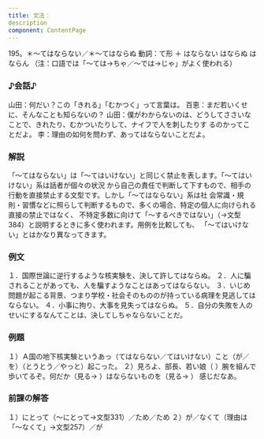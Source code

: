 ```yaml
---
title: 文法：
description
component: ContentPage
---
```



195。＊～てはならない／＊～てはならぬ
動詞：て形 ＋ はならない はならぬ はならん
（注：口語では「～ては→ちゃ／～では→じゃ」がよく使われる）
### ♪会話♪
山田：何だい？この「きれる」「むかつく」って言葉は。 百恵：まだ若いくせに、そんなことも知らないの？
山田：僕がわからないのは、どうしてささいなことで、きれたり、むかついたりして、ナイフで人を刺したりす るのかってことだよ。
李：理由の如何を問わず、あってはならないことだよ。
### 解説
「～てはならない」は「～てはいけない」と同じく禁止を表します。「～てはいけない」系は話者が個々の状況 から自己の責任で判断して下すもので、相手の行動を直接禁止する文型です。しかし「～てはならない」系は社 会常識・規則・習慣などに照らして判断するもので、多くの場合、特定の個人に向けられる直接の禁止ではなく、 不特定多数に向けて「～するべきではない」（→文型384）と説明するときに多く使われます。用例を比較しても、 「～てはいけない」とはかなり異なってきます。
### 例文
１．国際世論に逆行するような核実験を、決して許してはならぬ。
２．人に騙されることがあっても、人を騙すようなことはあってはならない。
３．いじめ問題が起こる背景、つまり学校・社会そのもののが持っている病理を見逃してはならない。
４．小事に拘り、大事を見失ってはならぬ。
５．自分の失敗を人のせいにするなんてことは、決してしちゃならないことだ。
### 例題
１）Ａ国の地下核実験というあっ（てはならない／てはいけない）こと（が／を）（とうとう／やっと）起こった。
２）見ろよ、部長、若い娘（ ）腕を組んで歩いてるぞ。何だか（見る→ ）はならないものを（見る→ ）
感じだなあ。
### 前課の解答
１）にとって（～にとって→文型331）／ため／ため
２）が／なくて（理由は「～なくて」→文型257）／が
